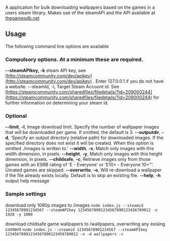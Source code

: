 A application for bulk downloading wallpapers based on the games in a users steam library. Makes use of the steamAPI and the API available at [thegamesdb.net](http://thegamesdb.net)

## Usage

The following command line options are available

### Compulsory options. At a minimum these are required.
**--steamAPIkey, -k** steam API key, see [http://steamcommunity.com/dev/apikey](http://steamcommunity.com/dev/apikey) . Enter 127.0.0.1 if you do not have a website.
--steamId, -i, Target Steam Account id. See [https://steamcommunity.com/sharedfiles/filedetails/?id=209000244](https://steamcommunity.com/sharedfiles/filedetails/?id=209000244) for further information on determining your steam id.

### Optional
**--limit**, **-l**, Image download limit. Specify the number of wallpaper images that will be downloaded per game. If omitted, the default is 3.
**--outputdir**, **-d**, 'Specify an output directory (relative path) for downloaded images. If the specified directory does not exist it will be created. When this option is omitted ./images is written to.'
**--width**, **-x**, Match only images with this width dimension, in pixels.
**--height**, **-y**, Match only images with this height dimension, in pixels.
**--childsafe**, **-c**, Retrieve images only from those games with an ESRB rating of 'E - Everyone' or 'E10+ - Everyone 10+"'. Unrated games are skipped.
**--overwrite**, **-o**, Will re-download a wallpaper if the file already exists locally. Default is to skip an existing file.
**--help**, **-h**  output help message

### Sample settings

download only 1080p images to /images
`node index.js --steamid 12345678901234567 --steamAPIkey 12345678901234567890123456789012 -x 1920 -y 1080`

download childsafe game wallpapers to /wallpapers, overwriting any exising content
`node index.js --steamid 12345678901234567 --steamAPIkey 12345678901234567890123456789012 -o -d wallpapers -c`